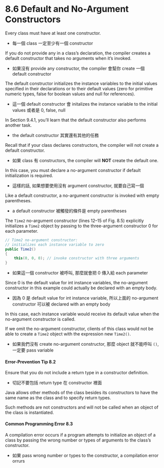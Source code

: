 # 8.6 Default and No-Argument Constructors

Every class must have at least one constructor. 

- 每一個 class 一定至少有一個 constructor

If you do not provide any in a class’s declaration, the compiler creates a default constructor that takes no arguments when it’s invoked.

- 如果沒有 provide any constructor, the compiler 會幫你 create 一個 default constructor

The default constructor initializes the instance variables to the initial values specified in
their declarations or to their default values (zero for primitive numeric types, false for
boolean values and null for references). 

- 這一個 default constructor 會 initalizes the instance variable to the initial values 或者是 0, false, null

In Section 9.4.1, you’ll learn that the default constructor also performs another task.

- the default constructor 其實還有其他的任務

Recall that if your class declares constructors, the compiler will not create a default
constructor. 

- 如果 class 有 constructors, the compiler will **NOT** create the default one.

In this case, you must declare a no-argument constructor if default initialization is required. 

- 這樣的話, 如果想要使用沒有 argument constructor, 就要自己寫一個

Like a default constructor, a no-argument constructor is invoked with empty parentheses. 

- a default constructor 被觸發的條件是 empty parentheses

The ```Time2``` no-argument constructor (lines 12–15 of Fig. 8.5) explicitly initializes a ```Time2``` object by passing to the three-argument constructor 0 for each parameter. 

```java
// Time2 no-argument constructor:
// initializes each instance variable to zero
public Time2()
{
    this(0, 0, 0); // invoke constructor with three arguments
}
```

- 如果這一個 constructor 被呼叫, 那麼就會把 0 傳入給 each parameter

Since 0 is the default value for int instance variables, the no-argument constructor in this example could actually be declared with an empty body. 

- 因為 0 是 default value for int instance variable, 所以上面的 no-argument constructor 可以被 declared with an empty body

In this case, each instance variable would receive its default value when the no-argument constructor is called. 

If we omit the no-argument constructor, clients of this class would not be able to create a ```Time2``` object with the expression new ```Time2()```.

- 如果我們沒有 create no-argument constructor, 那麼 object 就不能呼叫 ```()```, 一定要 pass variable

#### Error-Prevention Tip 8.2
Ensure that you do not include a return type in a constructor definition. 

- 切記不要包括 return type 在 constructor 裡面

Java allows other methods of the class besides its constructors to have the same name as the class and to specify return types. 

Such methods are not constructors and will not be called when an object of the class is instantiated.


#### Common Programming Error 8.3
A compilation error occurs if a program attempts to initialize an object of a class by passing
the wrong number or types of arguments to the class’s constructor.

- 如果 pass wrong number or types to the constructor, a compilation error orrurs